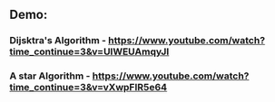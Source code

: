 ## Demo:

### Dijsktra's Algorithm - https://www.youtube.com/watch?time_continue=3&v=UIWEUAmqyJI
### A star Algorithm - https://www.youtube.com/watch?time_continue=3&v=vXwpFIR5e64
